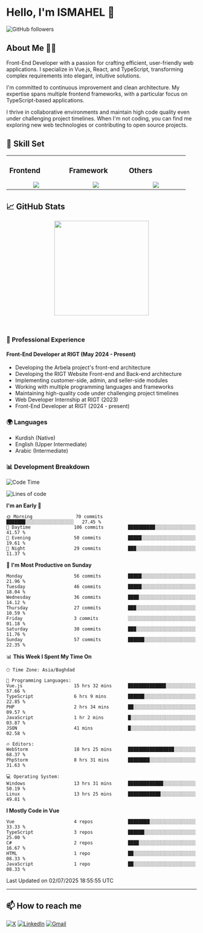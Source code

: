 # Hello, I'm ISMAHEL 👋 
![GitHub followers](https://img.shields.io/github/followers/ismahelZero) 

## About Me 👨‍💻
Front-End Developer with a passion for crafting efficient, user-friendly web applications. I specialize in Vue.js, React, and TypeScript, transforming complex requirements into elegant, intuitive solutions.

I'm committed to continuous improvement and clean architecture. My expertise spans multiple frontend frameworks, with a particular focus on TypeScript-based applications.

I thrive in collaborative environments and maintain high code quality even under challenging project timelines. When I'm not coding, you can find me exploring new web technologies or contributing to open source projects.

## 💼 Skill Set

<table><tr><td valign="top" width="25%">

### Frontend  
<a href="https://github.com/ismahelZero">
<div align="center">  
       <img src="https://skillicons.dev/icons?i=html,css,bootstrap,tailwind,js,ts&perline=4" /> 
</div>
</a>
 </td><td valign="top" width="25%">
        
### Framework
<a href="https://github.com/ismahelZero">
<div align="center">
       <img src="https://skillicons.dev/icons?i=vuejs,nuxtjs,react&perline=4" /> 
</div>
</a>

</td><td valign="top" width="25%">
  
### Others
<a href="https://github.com/ismahelZero">
<div align="center">
       <img src="https://skillicons.dev/icons?i=git,github,npm,figma,vscode,webstorm,discord,vscodeqt&perline=4" /> 
</div>
</a>
</td>
</tr></table>


## 📈 GitHub Stats
<!-- Activity Graph -->
<p align="center">
  <a href="https://github.com/ismahelZero">
    <img height=250 src="https://github-readme-activity-graph.vercel.app/graph?username=ismahelZero&bg_color=282c34&color=FDFD96&line=FDFD96&point=FFFFFF&area_color=79FE96&border_radius=24.5&title_color=FDFD96&border_radius=20px"/>
  </a> 
</p>

<br>

### 💼 Professional Experience
#### Front-End Developer at RIGT (May 2024 - Present)
- Developing the Arbela project's front-end architecture
- Developing the RIGT Website Front-end and Back-end architecture
- Implementing customer-side, admin, and seller-side modules
- Working with multiple programming languages and frameworks
- Maintaining high-quality code under challenging project timelines
- Web Developer Internship at RIGT (2023)
- Front-End Developer at RIGT (2024 - present)

### 🌍 Languages
- Kurdish (Native)
- English (Upper Intermediate)
- Arabic (Intermediate)

### 📊 Development Breakdown
<!--START_SECTION:waka-->
![Code Time](http://img.shields.io/badge/Code%20Time-1%2C188%20hrs%2013%20mins-blue)

![Lines of code](https://img.shields.io/badge/From%20Hello%20World%20I%27ve%20Written-4.3%20million%20lines%20of%20code-blue)

**I'm an Early 🐤** 

```text
🌞 Morning                70 commits          ███████░░░░░░░░░░░░░░░░░░   27.45 % 
🌆 Daytime                106 commits         ██████████░░░░░░░░░░░░░░░   41.57 % 
🌃 Evening                50 commits          █████░░░░░░░░░░░░░░░░░░░░   19.61 % 
🌙 Night                  29 commits          ███░░░░░░░░░░░░░░░░░░░░░░   11.37 % 
```
📅 **I'm Most Productive on Sunday** 

```text
Monday                   56 commits          █████░░░░░░░░░░░░░░░░░░░░   21.96 % 
Tuesday                  46 commits          █████░░░░░░░░░░░░░░░░░░░░   18.04 % 
Wednesday                36 commits          ████░░░░░░░░░░░░░░░░░░░░░   14.12 % 
Thursday                 27 commits          ███░░░░░░░░░░░░░░░░░░░░░░   10.59 % 
Friday                   3 commits           ░░░░░░░░░░░░░░░░░░░░░░░░░   01.18 % 
Saturday                 30 commits          ███░░░░░░░░░░░░░░░░░░░░░░   11.76 % 
Sunday                   57 commits          ██████░░░░░░░░░░░░░░░░░░░   22.35 % 
```


📊 **This Week I Spent My Time On** 

```text
🕑︎ Time Zone: Asia/Baghdad

💬 Programming Languages: 
Vue.js                   15 hrs 32 mins      ██████████████░░░░░░░░░░░   57.66 % 
TypeScript               6 hrs 9 mins        ██████░░░░░░░░░░░░░░░░░░░   22.85 % 
PHP                      2 hrs 34 mins       ██░░░░░░░░░░░░░░░░░░░░░░░   09.57 % 
JavaScript               1 hr 2 mins         █░░░░░░░░░░░░░░░░░░░░░░░░   03.87 % 
JSON                     41 mins             █░░░░░░░░░░░░░░░░░░░░░░░░   02.58 % 

🔥 Editors: 
WebStorm                 18 hrs 25 mins      █████████████████░░░░░░░░   68.37 % 
PhpStorm                 8 hrs 31 mins       ████████░░░░░░░░░░░░░░░░░   31.63 % 

💻 Operating System: 
Windows                  13 hrs 31 mins      █████████████░░░░░░░░░░░░   50.19 % 
Linux                    13 hrs 25 mins      ████████████░░░░░░░░░░░░░   49.81 % 
```

**I Mostly Code in Vue** 

```text
Vue                      4 repos             ████████░░░░░░░░░░░░░░░░░   33.33 % 
TypeScript               3 repos             ██████░░░░░░░░░░░░░░░░░░░   25.00 % 
C#                       2 repos             ████░░░░░░░░░░░░░░░░░░░░░   16.67 % 
HTML                     1 repo              ██░░░░░░░░░░░░░░░░░░░░░░░   08.33 % 
JavaScript               1 repo              ██░░░░░░░░░░░░░░░░░░░░░░░   08.33 % 
```




 Last Updated on 02/07/2025 18:55:55 UTC
<!--END_SECTION:waka-->

---
## 📫 How to reach me
[![X](https://img.shields.io/badge/X-informational?style=for-the-badge&logo=X&logoColor=white)](https://www.twitter.com/ismahel_zero/)
[![LinkedIn](https://img.shields.io/badge/LinkedIn-0077B5?style=for-the-badge&logo=linkedin&logoColor=white)](https://linkedin.com/in/ismahel-zero-1053b4228)
[![Gmail](https://img.shields.io/badge/Gmail-informational?style=for-the-badge&color=EA4335&logo=gmail&logoColor=white)](mailto:ismahel.zero94@gmail.com?subject=Hey!)
